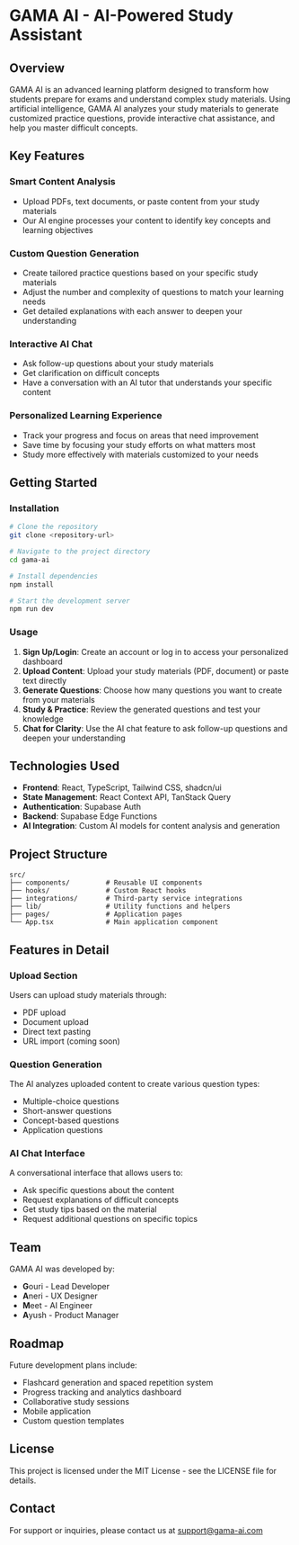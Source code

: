 
# GAMA AI - AI-Powered Study Assistant

## Overview

GAMA AI is an advanced learning platform designed to transform how students prepare for exams and understand complex study materials. Using artificial intelligence, GAMA AI analyzes your study materials to generate customized practice questions, provide interactive chat assistance, and help you master difficult concepts.

## Key Features

### Smart Content Analysis
- Upload PDFs, text documents, or paste content from your study materials
- Our AI engine processes your content to identify key concepts and learning objectives

### Custom Question Generation
- Create tailored practice questions based on your specific study materials
- Adjust the number and complexity of questions to match your learning needs
- Get detailed explanations with each answer to deepen your understanding

### Interactive AI Chat
- Ask follow-up questions about your study materials
- Get clarification on difficult concepts
- Have a conversation with an AI tutor that understands your specific content

### Personalized Learning Experience
- Track your progress and focus on areas that need improvement
- Save time by focusing your study efforts on what matters most
- Study more effectively with materials customized to your needs

## Getting Started

### Installation

```sh
# Clone the repository
git clone <repository-url>

# Navigate to the project directory
cd gama-ai

# Install dependencies
npm install

# Start the development server
npm run dev
```

### Usage

1. **Sign Up/Login**: Create an account or log in to access your personalized dashboard
2. **Upload Content**: Upload your study materials (PDF, document) or paste text directly
3. **Generate Questions**: Choose how many questions you want to create from your materials
4. **Study & Practice**: Review the generated questions and test your knowledge
5. **Chat for Clarity**: Use the AI chat feature to ask follow-up questions and deepen your understanding

## Technologies Used

- **Frontend**: React, TypeScript, Tailwind CSS, shadcn/ui
- **State Management**: React Context API, TanStack Query
- **Authentication**: Supabase Auth
- **Backend**: Supabase Edge Functions
- **AI Integration**: Custom AI models for content analysis and generation

## Project Structure

```
src/
├── components/         # Reusable UI components
├── hooks/              # Custom React hooks
├── integrations/       # Third-party service integrations
├── lib/                # Utility functions and helpers
├── pages/              # Application pages
└── App.tsx             # Main application component
```

## Features in Detail

### Upload Section
Users can upload study materials through:
- PDF upload
- Document upload
- Direct text pasting
- URL import (coming soon)

### Question Generation
The AI analyzes uploaded content to create various question types:
- Multiple-choice questions
- Short-answer questions
- Concept-based questions
- Application questions

### AI Chat Interface
A conversational interface that allows users to:
- Ask specific questions about the content
- Request explanations of difficult concepts
- Get study tips based on the material
- Request additional questions on specific topics

## Team

GAMA AI was developed by:
- **G**ouri - Lead Developer
- **A**neri - UX Designer
- **M**eet - AI Engineer
- **A**yush - Product Manager

## Roadmap

Future development plans include:
- Flashcard generation and spaced repetition system
- Progress tracking and analytics dashboard
- Collaborative study sessions
- Mobile application
- Custom question templates

## License

This project is licensed under the MIT License - see the LICENSE file for details.

## Contact

For support or inquiries, please contact us at support@gama-ai.com
